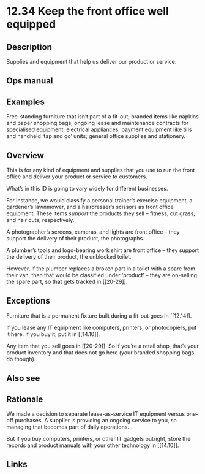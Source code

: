 # 12.34 Keep the front office well equipped

## Description

Supplies and equipment that help us deliver our product or service.

## Ops manual

## Examples

Free-standing furniture that isn’t part of a fit-out; branded items like napkins and paper shopping bags; ongoing lease and maintenance contracts for specialised equipment; electrical appliances; payment equipment like tills and handheld ‘tap and go’ units; general office supplies and stationery.

## Overview

This is for any kind of equipment and supplies that you use to run the front office and deliver your product or service to customers.

What’s in this ID is going to vary widely for different businesses.

For instance, we would classify a personal trainer’s exercise equipment, a gardener’s lawnmower, and a hairdresser’s scissors as front office equipment. These items _support_ the products they sell – fitness, cut grass, and hair cuts, respectively.

A photographer’s screens, cameras, and lights are front office – they support the delivery of their product, the photographs.

A plumber’s tools and logo-bearing work shirt are front office – they support the delivery of their product, the unblocked toilet.

However, if the plumber replaces a broken part in a toilet with a spare from their van, then that would be classified under ‘product’ – they are on-selling the spare part, so that gets tracked in [[20-29]].

## Exceptions

Furniture that is a permanent fixture built during a fit-out goes in [[12.14]].

If you lease any IT equipment like computers, printers, or photocopiers, put it here. If you buy it, put it in [[14.10]].

Any item that you sell goes in [[20-29]]. So if you’re a retail shop, that’s your product inventory and that does not go here (your branded shopping bags do though).

## Also see

## Rationale

We made a decision to separate lease-as-service IT equipment versus one-off purchases. A supplier is providing an ongoing service to you, so managing that becomes part of daily operations.

But if you buy computers, printers, or other IT gadgets outright, store the records and product manuals with your other technology in [[14.10]].

## Links
